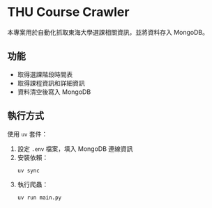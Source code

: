 # THU Course Crawler

本專案用於自動化抓取東海大學選課相關資訊，並將資料存入 MongoDB。

## 功能

- 取得選課階段時間表
- 取得課程資訊和詳細資訊
- 資料清空後寫入 MongoDB

## 執行方式

使用 `uv` 套件：

1. 設定 `.env` 檔案，填入 MongoDB 連線資訊
2. 安裝依賴：
   ```bash
   uv sync
   ```
3. 執行爬蟲：
   ```bash
   uv run main.py
   ```
